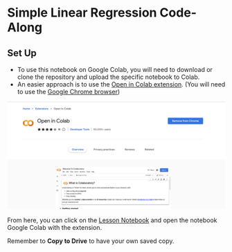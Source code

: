 # Simple Linear Regression Code-Along
## Set Up

- To use this notebook on Google Colab, you will need to download or clone the repository and upload the specific notebook to Colab.
- An easier approach is to use the [Open in Colab extension](https://chrome.google.com/webstore/detail/open-in-colab/iogfkhleblhcpcekbiedikdehleodpjo?hl=en). (You will need to use the [Google Chrome browser](https://www.google.com/chrome/))


![open in colab](https://github.com/bloominstituteoftechnology/ds_code_along_unit_1/blob/main/1.1_Exploratory_Data_Analysis/assets/open_in_colab_sn.png?raw=true)

From here, you can click on the [Lesson Notebook](https://github.com/bloominstituteoftechnology/ds_code_along_unit_1/blob/main/3.1_Linear_Regression/3.1-Correlation_SLR_Learner_blank.ipynb) and open the notebook Google Colab with the extension.

Remember to **Copy to Drive** to have your own saved copy.
